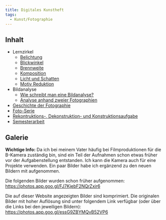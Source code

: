 ```yaml
---
title: Digitales Kunstheft
tags:
  - Kunst/Fotographie
---
```


## Inhalt

- Lernzirkel
	- [Belichtung](/kunst/s4-fotographie/lernzirkel/belichtung/)
	- [Blickwinkel](/kunst/s4-fotographie/lernzirkel/blickwinkel/)
	- [Brennweite](/kunst/s4-fotographie/lernzirkel/brennweite/)
	- [Komposition](/kunst/s4-fotographie/lernzirkel/komposition/)
	- [Licht und Schatten](/kunst/s4-fotographie/lernzirkel/licht-und-schatten/)
	- [Motiv Reduktion](/kunst/s4-fotographie/lernzirkel/motiv-reduktion/)
- Bildanalyse
	- [Wie schreibt man eine Bildanalyse?](/kunst/s4-fotographie/bildanalyse/)
	- [Analyse anhand zweier Fotographien](/kunst/s4-fotographie/werkanalyse-volksgarten-kölln-ii--new-york-city-1975/)
- [Geschichte der Fotographie](/kunst/s4-fotographie/geschichte/)
- [Foto-Serie](/kunst/s4-fotographie/serie/)
- [Rekontruktions-, Dekonstruktion- und Konstruktionsaufgabe](/kunst/s4-fotographie/rekonstruktion---dekonstruktion---konstruktion/)
- [Semesterarbeit](/kunst/s4-fotographie/semesterarbeit/)

## Galerie

**Wichtige Info:** Da ich bei meinem Vater häufig bei Filmproduktionen für die B-Kamera zuständig bin, sind ein Teil der Aufnahmen schon etwas früher vor der Aufgabenstellung entstanden. Ich kann die Kamera auch für eine Projekte verwenden. Ein paar Bilder habe ich ergänzend zu den neuen Bildern mit aufgenommen.

Die folgenden Bilder wurden schon früher aufgenommen:
https://photos.app.goo.gl/FJ7KjebF2NQrZxir6

Die auf dieser Website angezeigten Bilder sind komprimiert. Die originalen Bilder mit hoher Auflösung sind unter folgendem Link verfügbar (oder über die Links bei den jeweiligen Bildern):
https://photos.app.goo.gl/essG9ZBYMQvB52VP6
